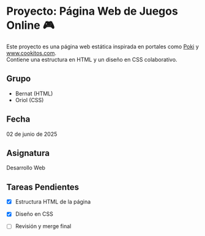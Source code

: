 # Proyecto: Página Web de Juegos Online 🎮

Este proyecto es una página web estática inspirada en portales como [Poki](https://poki.com/es) y www.cookitos.com.  
Contiene una estructura en HTML y un diseño en CSS colaborativo.

## Grupo
- Bernat (HTML)
- Oriol (CSS)

## Fecha
02 de junio de 2025

## Asignatura
Desarrollo Web

## Tareas Pendientes
- [x] Estructura HTML de la página
- [x] Diseño en CSS
- [ ] Revisión y merge final

